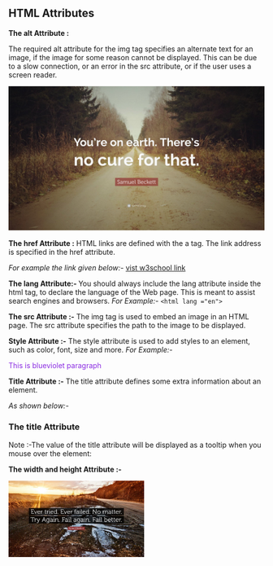 ## HTML Attributes

<b> The alt Attribute : </b>
    <p>The required alt attribute for the img tag specifies an alternate text for an image, if the image for some reason cannot be displayed. This can be due to a slow connection, or an error in the src attribute, or if the user uses a screen reader.</p>
   <img src="/images\Quotefancy-82356-3840x2160.jpg" alt="samuel beckett">

<b>The href Attribute :</b>
HTML links are defined with the a tag. The link address is specified in the href attribute.

*For example the link given below:-*
<a href ="https://www.w3schools.com">vist w3school link</a>

<b> The lang Attribute:- </b>
You should always include the lang attribute inside the  html tag, to declare the language of the Web page. This is meant to assist search engines and browsers.
*For Example:-*
`<html lang ="en">`

<b>The src Attribute :-</b>
The img tag is used to embed an image in an HTML page. The src attribute specifies the path to the image to be displayed.

<b>Style Attribute :-</b>
The style attribute is used to add styles to an element, such as color, font, size and more.
*For Example:-*
 <p style = "color :blueviolet">This is blueviolet paragraph</p>
 
 <b> Title Attribute :-</b>
The title attribute defines some extra information about an element.

*As shown below:-*
<h3 title ="I'm header">The title Attribute</h2>

Note :-The value of the title attribute will be displayed as a tooltip when you mouse over the element:
        
<b>The width and height Attribute :- </b>

<img src = "/images\Quotefancy-206645-3840x2160.jpg" height = "150px">